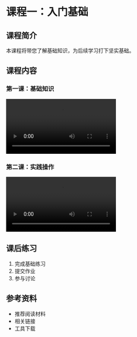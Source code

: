 # 课程一：入门基础

## 课程简介
本课程将带您了解基础知识，为后续学习打下坚实基础。

## 课程内容

### 第一课：基础知识
<video src="/videos/lesson1.mp4" controls></video>

### 第二课：实践操作
<video src="/videos/lesson2.mp4" controls></video>

## 课后练习
1. 完成基础练习
2. 提交作业
3. 参与讨论

## 参考资料
- 推荐阅读材料
- 相关链接
- 工具下载 